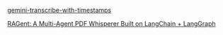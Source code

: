 [gemini-transcribe-with-timestamps](https://github.com/philschmid/gemini-samples/blob/main/examples/gemini-transcribe-with-timestamps.ipynb)

[RAGent: A Multi-Agent PDF Whisperer Built on LangChain + LangGraph](https://pub.towardsai.net/ragent-a-multi-agent-pdf-whisperer-built-on-langchain-langgraph-05ac78dce333)
